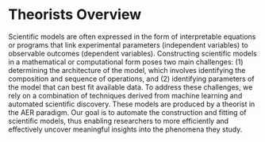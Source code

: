 # Theorists Overview

Scientific models are often expressed in the form of interpretable equations or programs that link experimental parameters (independent variables) to observable outcomes (dependent variables). Constructing scientific models in a mathematical or computational form poses two main challenges: (1) determining the architecture of the model, which involves identifying the composition and sequence of operations, and (2) identifying parameters of the model that can best fit available data. To address these challenges, we rely on a combination of techniques derived from machine learning and automated scientific discovery. These models are produced by a theorist in the AER paradigm. Our goal is to automate the construction and fitting of scientific models, thus enabling researchers to more efficiently and effectively uncover meaningful insights into the phenomena they study.
